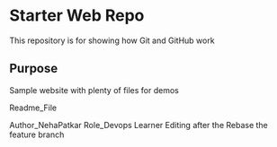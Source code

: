 # Starter Web Repo

This repository is for showing how Git and GitHub work

## Purpose

Sample website with plenty of files for demos

Readme_File

Author_NehaPatkar
Role_Devops Learner
Editing after the Rebase the feature branch

